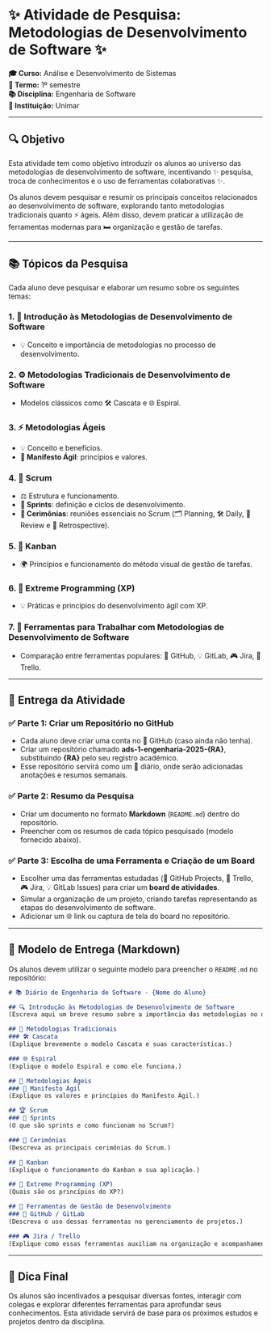 # ✨ Atividade de Pesquisa: Metodologias de Desenvolvimento de Software ✨

**🎓 Curso:** Análise e Desenvolvimento de Sistemas  
**🏢 Termo:** 1º semestre  
**📚 Disciplina:** Engenharia de Software  
**🌟 Instituição:** Unimar  


---

## 🔍 Objetivo  
Esta atividade tem como objetivo introduzir os alunos ao universo das metodologias de desenvolvimento de software, incentivando ✨ pesquisa, troca de conhecimentos e o uso de ferramentas colaborativas ✨.

Os alunos devem pesquisar e resumir os principais conceitos relacionados ao desenvolvimento de software, explorando tanto metodologias tradicionais quanto ⚡ ágeis. Além disso, devem praticar a utilização de ferramentas modernas para 🛏️ organização e gestão de tarefas.

---

## 📚 Tópicos da Pesquisa  
Cada aluno deve pesquisar e elaborar um resumo sobre os seguintes temas:

### 1. 📂 Introdução às Metodologias de Desenvolvimento de Software  
- 💡 Conceito e importância de metodologias no processo de desenvolvimento.

### 2. ⚙️ Metodologias Tradicionais de Desenvolvimento de Software  
- Modelos clássicos como 🛠️ Cascata e 🌐 Espiral.

### 3. ⚡ Metodologias Ágeis  
- 💡 Conceito e benefícios.  
- **📖 Manifesto Ágil**: princípios e valores.

### 4. 💪 Scrum  
- ⚖️ Estrutura e funcionamento.  
- **📅 Sprints**: definição e ciclos de desenvolvimento.  
- **💬 Cerimônias**: reuniões essenciais no Scrum (🗂 Planning, 🛠️ Daily, 🎤 Review e 🎯 Retrospective).

### 5. 🎯 Kanban  
- 🌍 Princípios e funcionamento do método visual de gestão de tarefas.

### 6. 🚀 Extreme Programming (XP)  
- 💡 Práticas e princípios do desenvolvimento ágil com XP.

### 7. 🌟 Ferramentas para Trabalhar com Metodologias de Desenvolvimento de Software  
- Comparação entre ferramentas populares: 💪 GitHub, 💡 GitLab, 🎮 Jira, 💨 Trello.

---

## 📝 Entrega da Atividade  
### ✅ Parte 1: Criar um Repositório no GitHub  
- Cada aluno deve criar uma conta no 💪 GitHub (caso ainda não tenha).
- Criar um repositório chamado **ads-1-engenharia-2025-{RA}**, substituindo **{RA}** pelo seu registro académico.
- Esse repositório servirá como um 📓 diário, onde serão adicionadas anotações e resumos semanais.

### ✅ Parte 2: Resumo da Pesquisa  
- Criar um documento no formato **Markdown** (`README.md`) dentro do repositório.
- Preencher com os resumos de cada tópico pesquisado (modelo fornecido abaixo).

### ✅ Parte 3: Escolha de uma Ferramenta e Criação de um Board  
- Escolher uma das ferramentas estudadas (💪 GitHub Projects, 💨 Trello, 🎮 Jira, 💡 GitLab Issues) para criar um **board de atividades**.
- Simular a organização de um projeto, criando tarefas representando as etapas do desenvolvimento de software.
- Adicionar um 🌐 link ou captura de tela do board no repositório.

---

## 🔖 Modelo de Entrega (Markdown)  
Os alunos devem utilizar o seguinte modelo para preencher o `README.md` no repositório:

```markdown
# 📚 Diário de Engenharia de Software - {Nome do Aluno}

## 🔍 Introdução às Metodologias de Desenvolvimento de Software  
(Escreva aqui um breve resumo sobre a importância das metodologias no desenvolvimento de software.)

## 📖 Metodologias Tradicionais  
### 🛠️ Cascata  
(Explique brevemente o modelo Cascata e suas características.)

### 🌐 Espiral  
(Explique o modelo Espiral e como ele funciona.)

## 💪 Metodologias Ágeis  
### 📖 Manifesto Ágil  
(Explique os valores e princípios do Manifesto Ágil.)

## 🏆 Scrum  
### 📅 Sprints  
(O que são sprints e como funcionam no Scrum?)

### 💬 Cerimônias  
(Descreva as principais cerimônias do Scrum.)

## 🎯 Kanban  
(Explique o funcionamento do Kanban e sua aplicação.)

## 🚀 Extreme Programming (XP)  
(Quais são os princípios do XP?)

## 🔧 Ferramentas de Gestão de Desenvolvimento  
### 💪 GitHub / GitLab  
(Descreva o uso dessas ferramentas no gerenciamento de projetos.)

### 🎮 Jira / Trello  
(Explique como essas ferramentas auxiliam na organização e acompanhamento de tarefas.)
```

---

## 🌟 Dica Final  
Os alunos são incentivados a pesquisar diversas fontes, interagir com colegas e explorar diferentes ferramentas para aprofundar seus conhecimentos. Esta atividade servirá de base para os próximos estudos e projetos dentro da disciplina.

